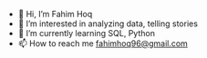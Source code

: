- 👋 Hi, I’m Fahim Hoq
- 👀 I’m interested in analyzing data, telling stories
- 🌱 I’m currently learning SQL, Python
- 📫 How to reach me fahimhoq96@gmail.com

<!---
fahimhoq96/fahimhoq96 is a ✨ special ✨ repository because its `README.md` (this file) appears on your GitHub profile.
You can click the Preview link to take a look at your changes.
--->
